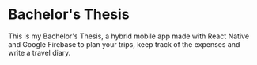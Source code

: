 # Bachelor's Thesis

This is my Bachelor's Thesis, a hybrid mobile app made with React Native and Google Firebase to plan your trips, keep track of the expenses and write a travel diary. 
